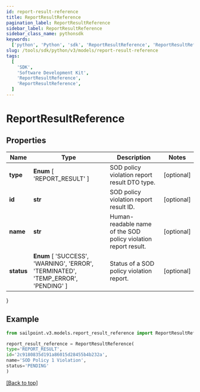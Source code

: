 ```yaml
---
id: report-result-reference
title: ReportResultReference
pagination_label: ReportResultReference
sidebar_label: ReportResultReference
sidebar_class_name: pythonsdk
keywords:
  ['python', 'Python', 'sdk', 'ReportResultReference', 'ReportResultReference']
slug: /tools/sdk/python/v3/models/report-result-reference
tags:
  [
    'SDK',
    'Software Development Kit',
    'ReportResultReference',
    'ReportResultReference',
  ]
---
```


# ReportResultReference

## Properties

| Name | Type | Description | Notes |
| --- | --- | --- | --- |
| **type** | **Enum** [ 'REPORT_RESULT' ] | SOD policy violation report result DTO type. | [optional] |
| **id** | **str** | SOD policy violation report result ID. | [optional] |
| **name** | **str** | Human-readable name of the SOD policy violation report result. | [optional] |
| **status** | **Enum** [ 'SUCCESS', 'WARNING', 'ERROR', 'TERMINATED', 'TEMP_ERROR', 'PENDING' ] | Status of a SOD policy violation report. | [optional] |

}

## Example

```python
from sailpoint.v3.models.report_result_reference import ReportResultReference

report_result_reference = ReportResultReference(
type='REPORT_RESULT',
id='2c9180835d191a86015d28455b4b232a',
name='SOD Policy 1 Violation',
status='PENDING'
)

```

[[Back to top]](#)
